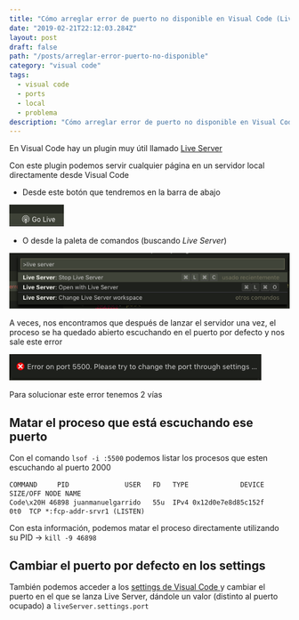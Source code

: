 ```yaml
---
title: "Cómo arreglar error de puerto no disponible en Visual Code (Live Server)"
date: "2019-02-21T22:12:03.284Z"
layout: post
draft: false
path: "/posts/arreglar-error-puerto-no-disponible"
category: "visual code"
tags:
  - visual code
  - ports
  - local
  - problema
description: "Cómo arreglar error de puerto no disponible en Visual Code (Live Server)"
---
```


En Visual Code hay un plugin muy útil llamado [Live Server](https://marketplace.visualstudio.com/items?itemName=ritwickdey.LiveServer)

Con este plugin podemos servir cualquier página en un servidor local directamente desde Visual Code

- Desde este botón que tendremos en la barra de abajo

![go live](./img/go-live.png)

- O desde la paleta de comandos (buscando _Live Server_)

![paleta comandos](./img/paleta-comandos.png)

A veces, nos encontramos que después de lanzar el servidor una vez, el proceso se ha quedado abierto escuchando en el puerto por defecto y nos sale este error

![error](./img/error.png)

Para solucionar este error tenemos 2 vías

## Matar el proceso que está escuchando ese puerto

Con el comando `lsof -i :5500` podemos listar los procesos que esten escuchando al puerto 2000

```
COMMAND     PID              USER   FD   TYPE             DEVICE SIZE/OFF NODE NAME
Code\x20H 46898 juanmanuelgarrido   55u  IPv4 0x12d0e7e8d85c152f      0t0  TCP *:fcp-addr-srvr1 (LISTEN)
```

Con esta información, podemos matar el proceso directamente utilizando su PID → `kill -9 46898`

## Cambiar el puerto por defecto en los settings

También podemos acceder a los [settings de Visual Code ](https://github.com/ritwickdey/vscode-live-server/blob/master/docs/settings.md) y cambiar el puerto en el que se lanza Live Server, dándole un valor (distinto al puerto ocupado) a `liveServer.settings.port`





